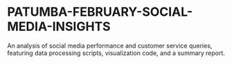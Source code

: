 # PATUMBA-FEBRUARY-SOCIAL-MEDIA-INSIGHTS
An analysis of social media performance and customer service queries, featuring data processing scripts, visualization code, and a summary report.
